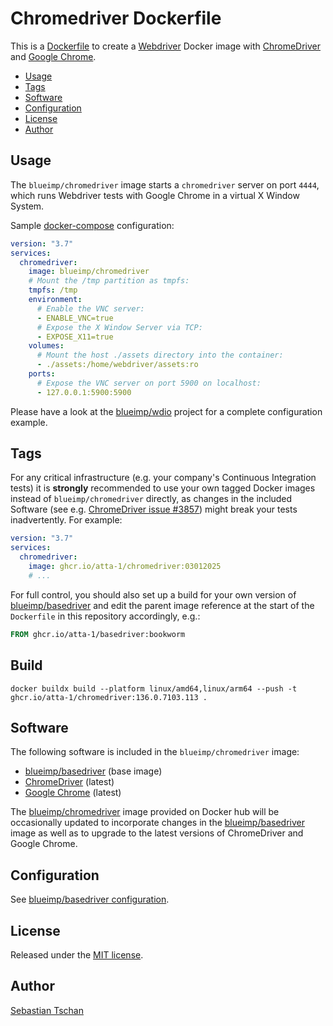 # Chromedriver Dockerfile

This is a [Dockerfile](https://docs.docker.com/engine/reference/builder/) to
create a [Webdriver](https://www.w3.org/TR/webdriver/) Docker image with
[ChromeDriver](https://chromedriver.chromium.org/) and
[Google Chrome](https://www.google.com/chrome/).

- [Usage](#usage)
- [Tags](#tags)
- [Software](#software)
- [Configuration](#configuration)
- [License](#license)
- [Author](#author)

## Usage

The `blueimp/chromedriver` image starts a `chromedriver` server on port `4444`,
which runs Webdriver tests with Google Chrome in a virtual X Window System.

Sample [docker-compose](https://docs.docker.com/compose/compose-file/)
configuration:

```yml
version: "3.7"
services:
  chromedriver:
    image: blueimp/chromedriver
    # Mount the /tmp partition as tmpfs:
    tmpfs: /tmp
    environment:
      # Enable the VNC server:
      - ENABLE_VNC=true
      # Expose the X Window Server via TCP:
      - EXPOSE_X11=true
    volumes:
      # Mount the host ./assets directory into the container:
      - ./assets:/home/webdriver/assets:ro
    ports:
      # Expose the VNC server on port 5900 on localhost:
      - 127.0.0.1:5900:5900
```

Please have a look at the [blueimp/wdio](https://github.com/blueimp/wdio)
project for a complete configuration example.

## Tags

For any critical infrastructure (e.g. your company's Continuous Integration
tests) it is **strongly** recommended to use your own tagged Docker images
instead of `blueimp/chromedriver` directly, as changes in the included Software
(see e.g.
[ChromeDriver issue #3857](https://bugs.chromium.org/p/chromedriver/issues/detail?id=3857))
might break your tests inadvertently. For example:

```yml
version: "3.7"
services:
  chromedriver:
    image: ghcr.io/atta-1/chromedriver:03012025
    # ...
```

For full control, you should also set up a build for your own version of
[blueimp/basedriver](https://github.com/blueimp/basedriver) and edit the parent
image reference at the start of the `Dockerfile` in this repository accordingly,
e.g.:

```Dockerfile
FROM ghcr.io/atta-1/basedriver:bookworm
```

## Build

```shell
docker buildx build --platform linux/amd64,linux/arm64 --push -t ghcr.io/atta-1/chromedriver:136.0.7103.113 .
```

## Software

The following software is included in the `blueimp/chromedriver` image:

- [blueimp/basedriver](https://github.com/blueimp/basedriver) (base image)
- [ChromeDriver](https://chromedriver.chromium.org/) (latest)
- [Google Chrome](https://www.google.com/chrome/) (latest)

The [blueimp/chromedriver](https://hub.docker.com/r/blueimp/chromedriver) image
provided on Docker hub will be occasionally updated to incorporate changes in
the [blueimp/basedriver](https://github.com/blueimp/basedriver) image as well as
to upgrade to the latest versions of ChromeDriver and Google Chrome.

## Configuration

See
[blueimp/basedriver configuration](https://github.com/blueimp/basedriver/blob/master/README.md#configuration).

## License

Released under the [MIT license](https://opensource.org/licenses/MIT).

## Author

[Sebastian Tschan](https://blueimp.net/)
